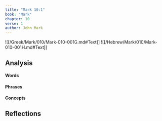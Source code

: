 ```yaml
---
title: "Mark 10:1"
book: "Mark"
chapter: 10
verse: 1
author: John Mark
---
```

![[/Greek/Mark/010/Mark-010-001G.md#Text]]
![[/Hebrew/Mark/010/Mark-010-001H.md#Text]]

## Analysis

#### Words

#### Phrases

#### Concepts

## Reflections
